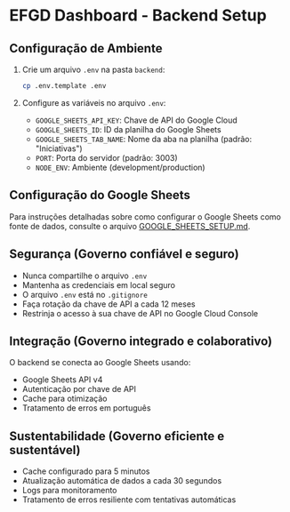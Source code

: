 # EFGD Dashboard - Backend Setup

## Configuração de Ambiente

1. Crie um arquivo `.env` na pasta `backend`:
   ```bash
   cp .env.template .env
   ```

2. Configure as variáveis no arquivo `.env`:
   - `GOOGLE_SHEETS_API_KEY`: Chave de API do Google Cloud
   - `GOOGLE_SHEETS_ID`: ID da planilha do Google Sheets
   - `GOOGLE_SHEETS_TAB_NAME`: Nome da aba na planilha (padrão: "Iniciativas")
   - `PORT`: Porta do servidor (padrão: 3003)
   - `NODE_ENV`: Ambiente (development/production)

## Configuração do Google Sheets

Para instruções detalhadas sobre como configurar o Google Sheets como fonte de dados, consulte o arquivo [GOOGLE_SHEETS_SETUP.md](./GOOGLE_SHEETS_SETUP.md).

## Segurança (Governo confiável e seguro)
- Nunca compartilhe o arquivo `.env`
- Mantenha as credenciais em local seguro
- O arquivo `.env` está no `.gitignore`
- Faça rotação da chave de API a cada 12 meses
- Restrinja o acesso à sua chave de API no Google Cloud Console

## Integração (Governo integrado e colaborativo)
O backend se conecta ao Google Sheets usando:
- Google Sheets API v4
- Autenticação por chave de API
- Cache para otimização
- Tratamento de erros em português

## Sustentabilidade (Governo eficiente e sustentável)
- Cache configurado para 5 minutos
- Atualização automática de dados a cada 30 segundos
- Logs para monitoramento
- Tratamento de erros resiliente com tentativas automáticas
